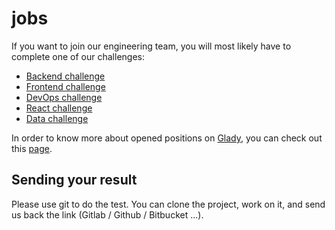 # jobs
If you want to join our engineering team, you will most likely have to complete one of our challenges:

* [Backend challenge](https://gitlab.com/wedoogift-jobs/challenge/-/tree/master/backend)
* [Frontend challenge](https://gitlab.com/wedoogift-jobs/challenge/-/tree/master/frontend)
* [DevOps challenge](https://gitlab.com/wedoogift-jobs/challenge/-/tree/master/devops)
* [React challenge](https://gitlab.com/wedoogift-jobs/challenge/-/tree/master/react)
* [Data challenge](https://gitlab.com/wedoogift-jobs/challenge/-/tree/master/data)

In order to know more about opened positions on [Glady](https://www.glady.com/), you can check out this [page](https://jobs.glady.com).

## Sending your result
Please use git to do the test. You can clone the project, work on it, and send us back the link (Gitlab / Github / Bitbucket ...).